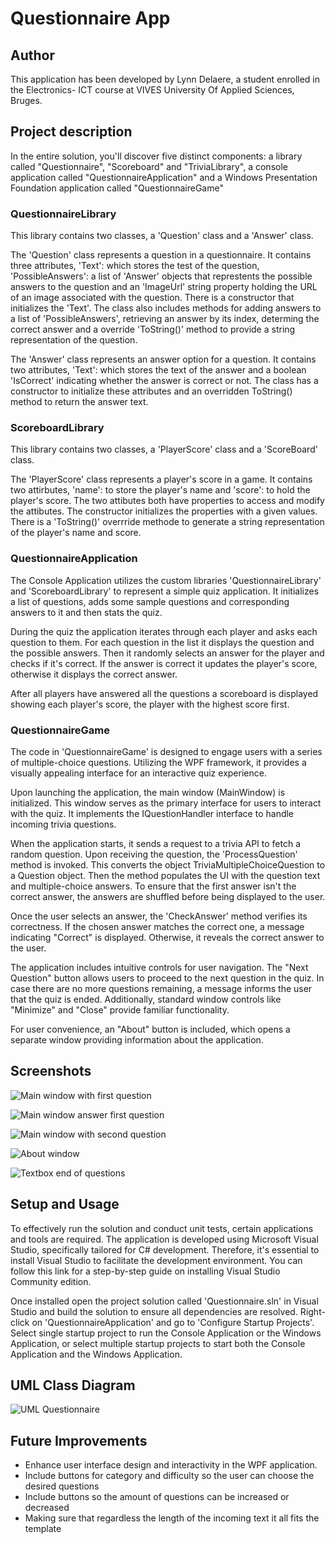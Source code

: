 # Questionnaire App

## Author

This application has been developed by Lynn Delaere, a student enrolled in the Electronics- ICT course at VIVES University Of Applied Sciences, Bruges.

## Project description

In the entire solution, you'll discover five distinct components: a library called "Questionnaire", "Scoreboard" and "TriviaLibrary", a console application called "QuestionnaireApplication" and a Windows Presentation Foundation application called "QuestionnaireGame"

### QuestionnaireLibrary

This library contains two classes, a 'Question' class and a 'Answer' class.

The 'Question' class represents a question in a questionnaire. It contains three attributes,
'Text': which stores the test of the question, 'PossibleAnswers': a list of 'Answer' objects that represtents the possible answers to the question and an 'ImageUrl' string property holding the URL of an image associated with the question.
There is a constructor that initializes the 'Text'. The class also includes methods for adding answers to a list of 'PossibleAnswers', retrieving an answer by its index, determing the correct answer and a override 'ToString()' method to provide a string representation of the question.

The 'Answer' class represents an answer option for a question. It contains two attributes, 'Text': which stores the text of the answer and a boolean 'IsCorrect' indicating whether the answer is correct or not.
 The class has a constructor to initialize these attributes and an  overridden ToString() method to return the answer text.

### ScoreboardLibrary

This library contains two classes, a 'PlayerScore' class and a 'ScoreBoard' class.

The 'PlayerScore' class represents a player's score in a game. It contains two attirbutes, 'name': to store the player's name and 'score': to hold the player's score.
The two attibutes both have properties to access and modify the attibutes.
The constructor initializes the properties with a given values. There is a 'ToString()' overrride methode to generate a string representation of the player's name and score.

### QuestionnaireApplication

The Console Application utilizes the custom libraries 'QuestionnaireLibrary' and 'ScoreboardLibrary' to represent a simple quiz application. It initializes a list of questions, adds some sample questions and corresponding answers to it and then stats the quiz.

During the quiz the application iterates through each player and asks each question to them. For each question in the list it displays the question and the possible answers. Then it randomly selects an answer for the player and checks if it's correct. If the answer is correct it updates the player's score, otherwise it displays the correct answer.

After all players have answered all the questions a scoreboard is displayed showing each player's score, the player with the highest score first.

### QuestionnaireGame

The code in 'QuestionnaireGame' is designed to engage users with a series of multiple-choice questions. Utilizing the WPF framework, it provides a visually appealing interface for an interactive quiz experience.

Upon launching the application, the main window (MainWindow) is initialized. This window serves as the primary interface for users to interact with the quiz. It implements the IQuestionHandler interface to handle incoming trivia questions.

When the application starts, it sends a request to a trivia API to fetch a random question. Upon receiving the question, the 'ProcessQuestion' method is invoked. This converts the object TriviaMultipleChoiceQuestion to a Question object. Then the method populates the UI with the question text and multiple-choice answers. To ensure that the first answer isn't the correct answer, the answers are shuffled before being displayed to the user.

Once the user selects an answer, the 'CheckAnswer' method verifies its correctness. If the chosen answer matches the correct one, a message indicating "Correct" is displayed. Otherwise, it reveals the correct answer to the user.

The application includes intuitive controls for user navigation. The "Next Question" button allows users to proceed to the next question in the quiz. In case there are no more questions remaining, a message informs the user that the quiz is ended. Additionally, standard window controls like "Minimize" and "Close" provide familiar functionality.

For user convenience, an "About" button is included, which opens a separate window providing information about the application.

## Screenshots

![Main window with first question](/Images/FirstQuestion.png "Main window displaying first question")

![Main window answer first question](/Images/FirstQuestionAnswer.png "Main window displaying if answer is correct")

![Main window with second question](/Images/SecondQuestion.png "Main window displaying if answer is correct")

![About window](/Images/AboutWindow.png "About window")

![Textbox end of questions](/Images/MessageBox.png "MessageBox at the end of the quiz")

## Setup and Usage

To effectively run the solution and conduct unit tests, certain applications and tools are required. The application is developed using Microsoft Visual Studio, specifically tailored for C# development. Therefore, it's essential to install Visual Studio to facilitate the development environment. You can follow this link for a step-by-step guide on installing Visual Studio Community edition.

Once installed open the project solution called 'Questionnaire.sln' in Visual Studio and build the solution to ensure all dependencies are resolved. Right-click on 'QuestionnaireApplication' and go to 'Configure Startup Projects'. Select single startup project to run the Console Application or the Windows Application, or select multiple startup projects to start both the Console Application and the Windows Application.

## UML Class Diagram

![UML Questionnaire](/Images/UMLQuestionnaire.png "UML diagram")

## Future Improvements

* Enhance user interface design and interactivity in the WPF application.
* Include buttons for category and difficulty so the user can choose the desired questions
* Include buttons so the amount of questions can be increased or decreased
* Making sure that regardless the length of the incoming text it all fits the template
